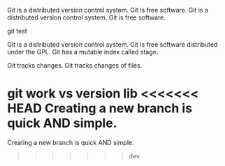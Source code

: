 Git is a distributed version control system.
Git is free software.
Git is a distributed version control system.
Git is free software.


git test


Git is a distributed version control system.
Git is free software distributed under the GPL.
Git has a mutable index called stage.

Git tracks changes.
Git tracks changes of files.

git work vs version lib
<<<<<<< HEAD
Creating a new branch is quick AND simple.
=======
Creating a new branch is quick AND simple.
>>>>>>> dev
